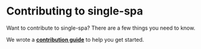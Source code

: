 # Contributing to single-spa

Want to contribute to single-spa? There are a few things you need to know.  

We wrote a **[contribution guide](https://single-spa.js.org/docs/contributing-overview.html)** to help you get started.
